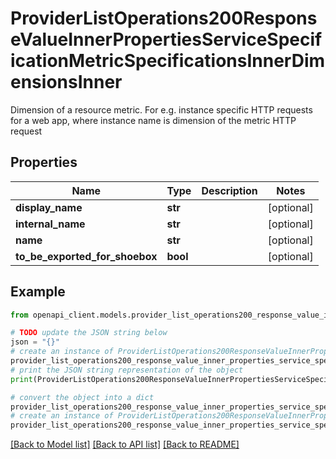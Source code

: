 # ProviderListOperations200ResponseValueInnerPropertiesServiceSpecificationMetricSpecificationsInnerDimensionsInner

Dimension of a resource metric. For e.g. instance specific HTTP requests for a web app,  where instance name is dimension of the metric HTTP request

## Properties

Name | Type | Description | Notes
------------ | ------------- | ------------- | -------------
**display_name** | **str** |  | [optional] 
**internal_name** | **str** |  | [optional] 
**name** | **str** |  | [optional] 
**to_be_exported_for_shoebox** | **bool** |  | [optional] 

## Example

```python
from openapi_client.models.provider_list_operations200_response_value_inner_properties_service_specification_metric_specifications_inner_dimensions_inner import ProviderListOperations200ResponseValueInnerPropertiesServiceSpecificationMetricSpecificationsInnerDimensionsInner

# TODO update the JSON string below
json = "{}"
# create an instance of ProviderListOperations200ResponseValueInnerPropertiesServiceSpecificationMetricSpecificationsInnerDimensionsInner from a JSON string
provider_list_operations200_response_value_inner_properties_service_specification_metric_specifications_inner_dimensions_inner_instance = ProviderListOperations200ResponseValueInnerPropertiesServiceSpecificationMetricSpecificationsInnerDimensionsInner.from_json(json)
# print the JSON string representation of the object
print(ProviderListOperations200ResponseValueInnerPropertiesServiceSpecificationMetricSpecificationsInnerDimensionsInner.to_json())

# convert the object into a dict
provider_list_operations200_response_value_inner_properties_service_specification_metric_specifications_inner_dimensions_inner_dict = provider_list_operations200_response_value_inner_properties_service_specification_metric_specifications_inner_dimensions_inner_instance.to_dict()
# create an instance of ProviderListOperations200ResponseValueInnerPropertiesServiceSpecificationMetricSpecificationsInnerDimensionsInner from a dict
provider_list_operations200_response_value_inner_properties_service_specification_metric_specifications_inner_dimensions_inner_from_dict = ProviderListOperations200ResponseValueInnerPropertiesServiceSpecificationMetricSpecificationsInnerDimensionsInner.from_dict(provider_list_operations200_response_value_inner_properties_service_specification_metric_specifications_inner_dimensions_inner_dict)
```
[[Back to Model list]](../README.md#documentation-for-models) [[Back to API list]](../README.md#documentation-for-api-endpoints) [[Back to README]](../README.md)


